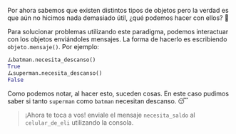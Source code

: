 Por ahora sabemos que existen distintos tipos de objetos pero la verdad es que aún no hicimos nada demasiado útil, ¿qué podemos hacer con ellos? :thinking:

Para solucionar problemas utilizando este paradigma, podemos interactuar con los objetos enviándoles mensajes. La forma de hacerlo es escribiendo `objeto.mensaje()`. Por ejemplo:

```python
ムbatman.necesita_descanso()
True
ムsuperman.necesita_descanso()
False
```

Como podemos notar, al hacer esto, suceden cosas. En este caso pudimos saber si tanto `superman` como `batman` necesitan descanso. :sleeping:

> ¡Ahora te toca a vos! enviale el mensaje `necesita_saldo` al `celular_de_eli` utilizando la consola.